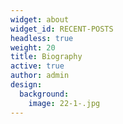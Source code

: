 ```yaml
---
widget: about
widget_id: RECENT-POSTS
headless: true
weight: 20
title: Biography
active: true
author: admin
design:
  background:
    image: 22-1-.jpg
---
```

